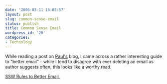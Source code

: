 ```yaml
---
date: '2006-03-11 16:03:57'
layout: post
slug: common-sense-email
status: publish
title: Common Sense Email
wordpress_id: '20'
categories:
- Technology
---
```


While reading a post on [Paul's](http://www.paulstovell.net/Posts/Post.aspx?postId=aae38564-acd9-4601-9b09-2252598f55f1) blog, I came across a rather interesting guide to "better email" - while I tend to disagree with ever deleting an email as author suggests often, this looks like a worthy read.

[SSW Rules to Better Email ](http://www.ssw.com.au/ssw/Standards/Rules/RulesToBetterEmail.aspx)
